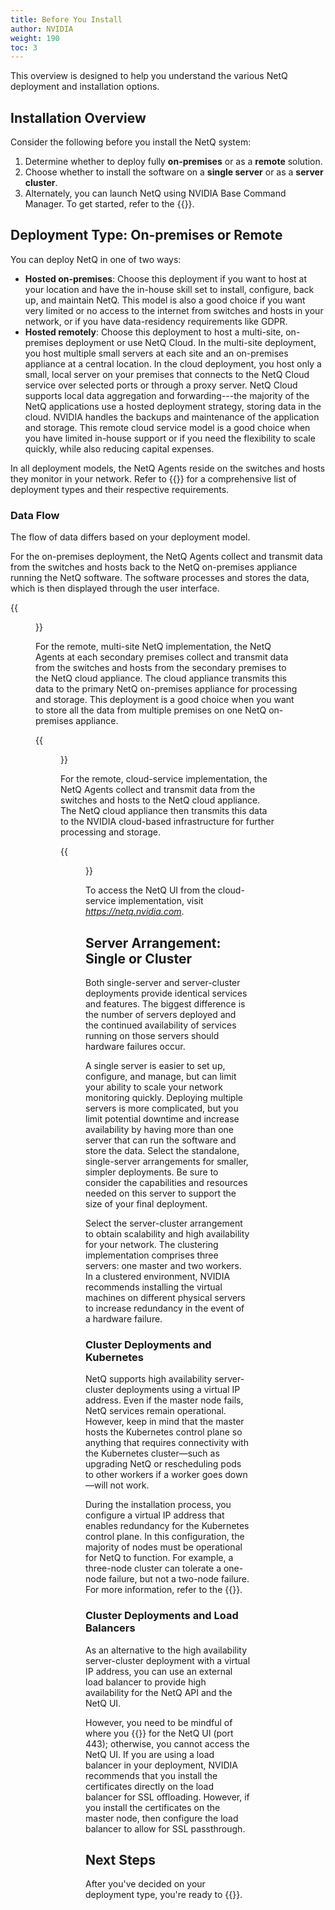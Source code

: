 ```yaml
---
title: Before You Install
author: NVIDIA
weight: 190
toc: 3
---
```


This overview is designed to help you understand the various NetQ deployment and installation options. 

## Installation Overview

Consider the following before you install the NetQ system:

1. Determine whether to deploy fully **on-premises** or as a **remote** solution.
2. Choose whether to install the software on a **single server** or as a **server cluster**.
3. Alternately, you can launch NetQ using NVIDIA Base Command Manager. To get started, refer to the {{<exlink url="https://docs.nvidia.com/base-command-manager/#product-manuals" text="Base Command Manager administrator and containerization manuals">}}.

## Deployment Type: On-premises or Remote

You can deploy NetQ in one of two ways:

- **Hosted on-premises**: Choose this deployment if you want to host at your location and have the in-house skill set to install, configure, back up, and maintain NetQ. This model is also a good choice if you want very limited or no access to the internet from switches and hosts in your network, or if you have data-residency requirements like GDPR.
- **Hosted remotely**: Choose this deployment to host a multi-site, on-premises deployment or use NetQ Cloud. In the multi-site deployment, you host multiple small servers at each site and an on-premises appliance at a central location. In the cloud deployment, you host only a small, local server on your premises that connects to the NetQ Cloud service over selected ports or through a proxy server. NetQ Cloud supports local data aggregation and forwarding---the majority of the NetQ applications use a hosted deployment strategy, storing data in the cloud. NVIDIA handles the backups and maintenance of the application and storage. This remote cloud service model is a good choice when you have limited in-house support or if you need the flexibility to scale quickly, while also reducing capital expenses.

In all deployment models, the NetQ Agents reside on the switches and hosts they monitor in your network. Refer to {{<link title="Install the NetQ System">}} for a comprehensive list of deployment types and their respective requirements.

### Data Flow

The flow of data differs based on your deployment model.

For the on-premises deployment, the NetQ Agents collect and transmit data from the switches and hosts back to the NetQ on-premises appliance running the NetQ software. The software processes and stores the data, which is then displayed through the user interface.

{{<figure src="/images/netq/install-onprem-basic-300.png" width="600" alt="on-premises deployment type displaying data transmission between the agents, the platform, and the user interface.">}}

For the remote, multi-site NetQ implementation, the NetQ Agents at each secondary premises collect and transmit data from the switches and hosts from the secondary premises to the NetQ cloud appliance. The cloud appliance transmits this data to the primary NetQ on-premises appliance for processing and storage. This deployment is a good choice when you want to store all the data from multiple premises on one NetQ on-premises appliance.

{{<figure src="/images/netq/install-remote-multisite-330.png" width="700" alt="">}}

For the remote, cloud-service implementation, the NetQ Agents collect and transmit data from the switches and hosts to the NetQ cloud appliance. The NetQ cloud appliance then transmits this data to the NVIDIA cloud-based infrastructure for further processing and storage.

{{<figure src="/images/netq/install-remote-cloud-330.png" width="700">}}

To access the NetQ UI from the cloud-service implementation, visit *https://netq.nvidia.com*.

## Server Arrangement: Single or Cluster

Both single-server and server-cluster deployments provide identical services and features. The biggest difference is the number of servers deployed and the continued availability of services running on those servers should hardware failures occur.

A single server is easier to set up, configure, and manage, but can limit your ability to scale your network monitoring quickly. Deploying multiple servers is more complicated, but you limit potential downtime and increase availability by having more than one server that can run the software and store the data. Select the standalone, single-server arrangements for smaller, simpler deployments. Be sure to consider the capabilities and resources needed on this server to support the size of your final deployment.

Select the server-cluster arrangement to obtain scalability and high availability for your network. The clustering implementation comprises three servers: one master and two workers. In a clustered environment, NVIDIA recommends installing the virtual machines on different physical servers to increase redundancy in the event of a hardware failure.<!-- However, NetQ supports up to 10 worker nodes in a cluster.--> <!-- and up to 5000 total devices (switches, servers, and hosts).-->

### Cluster Deployments and Kubernetes 

NetQ supports high availability server-cluster deployments using a virtual IP address. Even if the master node fails, NetQ services remain operational. However, keep in mind that the master hosts the Kubernetes control plane so anything that requires connectivity with the Kubernetes cluster&mdash;such as upgrading NetQ or rescheduling pods to other workers if a worker goes down&mdash;will not work.

During the installation process, you configure a virtual IP address that enables redundancy for the Kubernetes control plane. In this configuration, the majority of nodes must be operational for NetQ to function. For example, a three-node cluster can tolerate a one-node failure, but not a two-node failure. For more information, refer to the {{<exlink url="https://etcd.io/docs/v3.3/faq/" text="etcd documentation">}}.

### Cluster Deployments and Load Balancers

As an alternative to the high availability server-cluster deployment with a virtual IP address, you can use an external load balancer to provide high availability for the NetQ API and the NetQ UI.

However, you need to be mindful of where you {{<link title="Install a Custom Signed Certificate" text="install the certificates">}} for the NetQ UI (port 443); otherwise, you cannot access the NetQ UI. If you are using a load balancer in your deployment, NVIDIA recommends that you install the certificates directly on the load balancer for SSL offloading. However, if you install the certificates on the master node, then configure the load balancer to allow for SSL passthrough.

## Next Steps

After you've decided on your deployment type, you're ready to {{<link title="Install the NetQ System" text="install NetQ">}}.